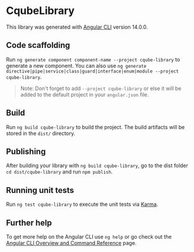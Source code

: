 # CqubeLibrary

This library was generated with [Angular CLI](https://github.com/angular/angular-cli) version 14.0.0.

## Code scaffolding

Run `ng generate component component-name --project cqube-library` to generate a new component. You can also use `ng generate directive|pipe|service|class|guard|interface|enum|module --project cqube-library`.
> Note: Don't forget to add `--project cqube-library` or else it will be added to the default project in your `angular.json` file. 

## Build

Run `ng build cqube-library` to build the project. The build artifacts will be stored in the `dist/` directory.

## Publishing

After building your library with `ng build cqube-library`, go to the dist folder `cd dist/cqube-library` and run `npm publish`.

## Running unit tests

Run `ng test cqube-library` to execute the unit tests via [Karma](https://karma-runner.github.io).

## Further help

To get more help on the Angular CLI use `ng help` or go check out the [Angular CLI Overview and Command Reference](https://angular.io/cli) page.
